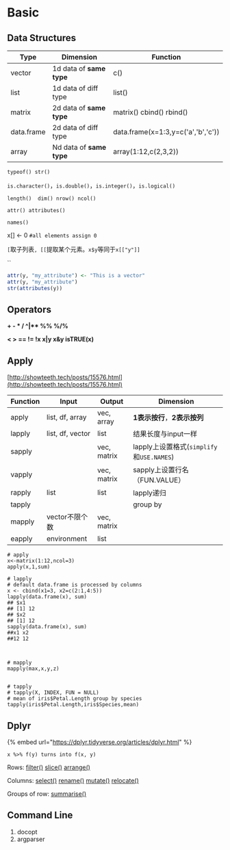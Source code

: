 # Basic

## Data Structures

| Type       | Dimension                | Function                           |
| ---------- | ------------------------ | ---------------------------------- |
| vector     | 1d data of **same type** | c()                                |
| list       | 1d data of diff type     | list()                             |
| matrix     | 2d data of **same type** | matrix() cbind() rbind()           |
| data.frame | 2d data of diff type     | data.frame(x=1:3,y=c('a','b','c')) |
| array      | Nd data of **same type** | array(1:12,c(2,3,2))               |

`typeof() str()`

`is.character()`，`is.double()`，`is.integer()`，`is.logical()`

`length()  dim() nrow() ncol()`

`attr() attributes()`

`names()`

x\[] <- 0 `#all elements assign 0`

`[`取子列表`, [[`提取某个元素。`x$y`等同于`x[["y"]]`

``



```r
attr(y, "my_attribute") <- "This is a vector"
attr(y, "my_attribute")
str(attributes(y))
```

## Operators

**+  -  \*  /  ^|\*\*  %%  %/%**&#x20;

**<  >  ==  !=  !x  x|y  x\&y  isTRUE(x)**

## Apply

[http://showteeth.tech/posts/15576.html](http://showteeth.tech/posts/15576.html)

| Function | Input            | Output      | Dimension                           |
| -------- | ---------------- | ----------- | ----------------------------------- |
| apply    | list, df, array  | vec, array  | **1表示按行**，**2表示按列**                 |
| lapply   | list, df, vector | list        | 结果长度与input一样                        |
| sapply   |                  | vec, matrix | lapply上设置格式(`simplify`和`USE.NAMES`) |
| vapply   |                  | vec, matrix | sapply上设置行名（FUN.VALUE）              |
| rapply   | list             | list        | lapply递归                            |
| tapply   |                  |             | group by                            |
| mapply   | vector不限个数       | vec, matrix |                                     |
| eapply   | environment      | list        |                                     |



```
# apply
x<-matrix(1:12,ncol=3)
apply(x,1,sum)

# lapply
# default data.frame is processed by columns
x <- cbind(x1=3, x2=c(2:1,4:5))
lapply(data.frame(x), sum) 
## $x1
## [1] 12
## $x2
## [1] 12
sapply(data.frame(x), sum) 
##x1 x2 
##12 12



# mapply
mapply(max,x,y,z)


# tapply
# tapply(X, INDEX, FUN = NULL)
# mean of iris$Petal.Length group by species
tapply(iris$Petal.Length,iris$Species,mean)

```

## Dplyr

{% embed url="https://dplyr.tidyverse.org/articles/dplyr.html" %}

```
x %>% f(y) turns into f(x, y)
```

Rows: [filter()](https://dplyr.tidyverse.org/reference/filter.html) [slice()](https://dplyr.tidyverse.org/reference/slice.html) [arrange()](https://dplyr.tidyverse.org/reference/arrange.html)

Columns: [select()](https://dplyr.tidyverse.org/reference/select.html) [rename()](https://dplyr.tidyverse.org/reference/rename.html) [mutate()](https://dplyr.tidyverse.org/reference/mutate.html) [relocate()](https://dplyr.tidyverse.org/reference/relocate.html)

Groups of row: [summarise()](https://dplyr.tidyverse.org/reference/summarise.html)&#x20;

## Command Line

1. docopt
2. argparser
